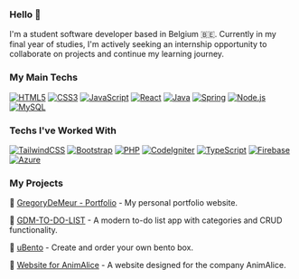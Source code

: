 ### Hello 👋

I'm a student software developer based in Belgium 🇧🇪. Currently in my final year of studies, I'm actively seeking an internship opportunity to collaborate on projects and continue my learning journey.

### My Main Techs

[![HTML5](https://img.shields.io/badge/-HTML5-E34F26?style=for-the-badge&logo=html5&logoColor=white)](https://developer.mozilla.org/en-US/docs/Web/HTML)
[![CSS3](https://img.shields.io/badge/-CSS3-1572B6?style=for-the-badge&logo=css3&logoColor=white)](https://www.w3.org/Style/CSS/Overview.en.html)
[![JavaScript](https://img.shields.io/badge/-JavaScript-F7DF1E?style=for-the-badge&logo=javascript&logoColor=black)](https://developer.mozilla.org/en-US/docs/Web/JavaScript)
[![React](https://img.shields.io/badge/-React-61DAFB?style=for-the-badge&logo=react&logoColor=black)](https://reactjs.org/)
[![Java](https://img.shields.io/badge/java-%23ED8B00.svg?style=for-the-badge&logo=openjdk&logoColor=white)](https://java.com/)
[![Spring](https://img.shields.io/badge/-Spring-6DB33F?style=for-the-badge&logo=spring&logoColor=white)](https://spring.io/)
[![Node.js](https://img.shields.io/badge/-Node.js-339933?style=for-the-badge&logo=node.js&logoColor=white)](https://nodejs.org/)
[![MySQL](https://img.shields.io/badge/mysql-%2300f.svg?style=for-the-badge&logo=mysql&logoColor=white)](https://www.mysql.com/)



### Techs I've Worked With


[![TailwindCSS](https://img.shields.io/badge/tailwindcss-%2338B2AC.svg?style=for-the-badge&logo=tailwind-css&logoColor=white)](https://tailwindcss.com/)
[![Bootstrap](https://img.shields.io/badge/-Bootstrap-563D7C?style=for-the-badge&logo=bootstrap&logoColor=white)](https://getbootstrap.com/)
[![PHP](https://img.shields.io/badge/-PHP-777BB4?style=for-the-badge&logo=php&logoColor=white)](https://www.php.net/)
[![CodeIgniter](https://img.shields.io/badge/-CodeIgniter-EF4223?style=for-the-badge&logo=codeigniter&logoColor=white)](https://codeigniter.com/)
[![TypeScript](https://img.shields.io/badge/-TypeScript-3178C6?style=for-the-badge&logo=typescript&logoColor=white)](https://www.typescriptlang.org/)
[![Firebase](https://img.shields.io/badge/-Firebase-FFCA28?style=for-the-badge&logo=firebase&logoColor=black)](https://firebase.google.com/)
[![Azure](https://img.shields.io/badge/-Azure-0089D6?style=for-the-badge&logo=microsoft-azure&logoColor=white)](https://azure.microsoft.com/)




### My Projects

🚀 [GregoryDeMeur - Portfolio](https://www.gregorydemeur.be/) - My personal portfolio website.

📝 [GDM-TO-DO-LIST](https://www.gregorydemeur.be/gdm-to-do-list/) - A modern to-do list app with categories and CRUD functionality.

🍱 [uBento](https://bento-order-9a9fe.web.app/) - Create and order your own bento box.

🐾 [Website for AnimAlice](https://www.animalice.be) - A website designed for the company AnimAlice.
